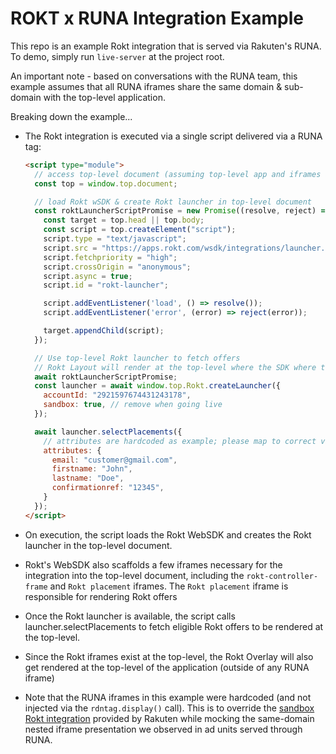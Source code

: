 # ROKT x RUNA Integration Example

This repo is an example Rokt integration that is served via Rakuten's RUNA. To demo, simply run `live-server` at the project root. 

An important note - based on conversations with the RUNA team, this example assumes that all RUNA iframes share the same domain & sub-domain with the top-level application. 

Breaking down the example...
- The Rokt integration is executed via a single script delivered via a RUNA tag:

  ```html
  <script type="module">
    // access top-level document (assuming top-level app and iframes are same-domain)
    const top = window.top.document;

    // load Rokt wSDK & create Rokt launcher in top-level document
    const roktLauncherScriptPromise = new Promise((resolve, reject) => {
      const target = top.head || top.body;
      const script = top.createElement("script");
      script.type = "text/javascript";
      script.src = "https://apps.rokt.com/wsdk/integrations/launcher.js";
      script.fetchpriority = "high";
      script.crossOrigin = "anonymous";
      script.async = true;
      script.id = "rokt-launcher";

      script.addEventListener('load', () => resolve());
      script.addEventListener('error', (error) => reject(error));

      target.appendChild(script);
    });

    // Use top-level Rokt launcher to fetch offers 
    // Rokt Layout will render at the top-level where the SDK where the rokt-contorller-frame exists
    await roktLauncherScriptPromise;
    const launcher = await window.top.Rokt.createLauncher({
      accountId: "2921597674431243178",
      sandbox: true, // remove when going live
    });

    await launcher.selectPlacements({
      // attributes are hardcoded as example; please map to correct values available through RUNA
      attributes: {
        email: "customer@gmail.com",
        firstname: "John",
        lastname: "Doe",
        confirmationref: "12345",
      }
    });
  </script>
  ```
- On execution, the script loads the Rokt WebSDK and creates the Rokt launcher in the top-level document. 
- Rokt's WebSDK also scaffolds a few iframes necessary for the integration into the top-level document, including the `rokt-controller-frame` and `Rokt placement` iframes. The `Rokt placement` iframe is responsible for rendering Rokt offers 
- Once the Rokt launcher is available, the script calls launcher.selectPlacements to fetch eligible Rokt offers to be rendered at the top-level. 
- Since the Rokt iframes exist at the top-level, the Rokt Overlay will also get rendered at the top-level of the application (outside of any RUNA iframe)
- Note that the RUNA iframes in this example were hardcoded (and not injected via the `rdntag.display()` call). This is to override the [sandbox Rokt integration](https://storage.googleapis.com/rssp-dev-cdn/test/rokt2.html) provided by Rakuten while mocking the same-domain nested iframe presentation we observed in ad units served through RUNA.
